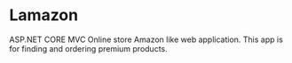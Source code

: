 # Lamazon
ASP.NET CORE MVC
Online store Amazon like web application. This app is for finding and ordering premium products.
